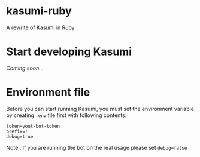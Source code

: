 # kasumi-ruby
 A rewrite of [Kasumi](https://github.com/HelloYeew/kasumi) in Ruby

# Start developing Kasumi

*Coming soon...*

# Environment file
Before you can start running Kasumi, you must set the environment variable by creating `.env` file first with following contents:

```
token=yout-bot-token
prefix=!
debug=true
```

Note : If you are running the bot on the real usage please set `debug=false`
